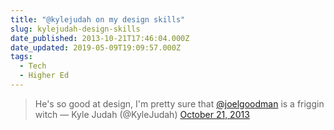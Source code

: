 ```yaml
---
title: "@kylejudah on my design skills"
slug: kylejudah-design-skills
date_published: 2013-10-21T17:46:04.000Z
date_updated: 2019-05-09T19:09:57.000Z
tags:
  - Tech
  - Higher Ed
---
```


> He&#39;s so good at design, I&#39;m pretty sure that [@joelgoodman](https://twitter.com/joelgoodman?ref_src=twsrc%5Etfw) is a friggin witch
> &mdash; Kyle Judah (@KyleJudah) [October 21, 2013](https://twitter.com/KyleJudah/status/392435931665289216?ref_src=twsrc%5Etfw)
